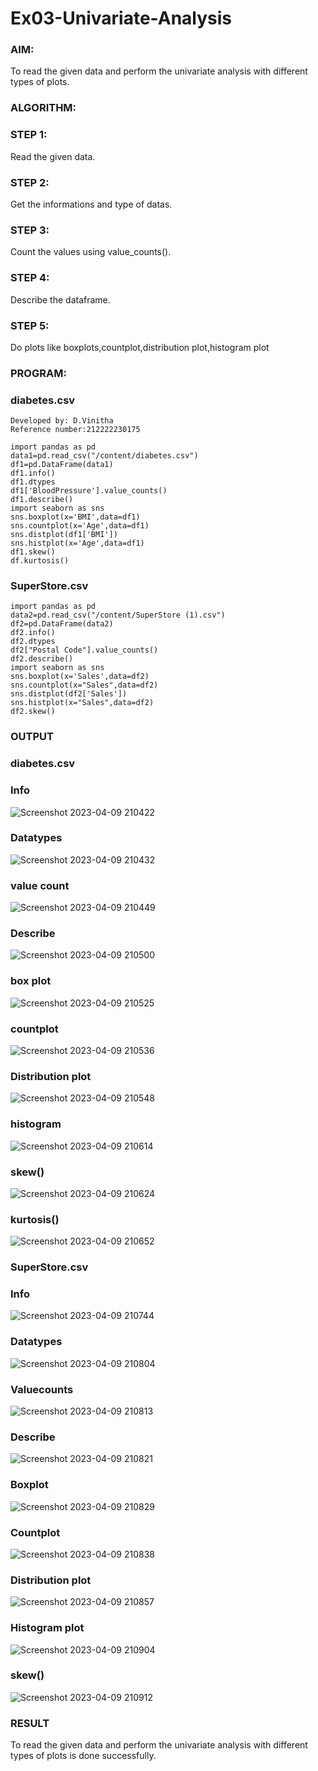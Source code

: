 # Ex03-Univariate-Analysis
### AIM:
To read the given data and perform the univariate analysis with different types of plots.

 ### ALGORITHM:
### STEP 1:
Read the given data.

### STEP 2:
Get the informations and type of datas.

### STEP 3:
Count the values using value_counts().

### STEP 4:
Describe the dataframe.

### STEP 5:
Do plots like boxplots,countplot,distribution plot,histogram plot

### PROGRAM:
### diabetes.csv
```
Developed by: D.Vinitha
Reference number:212222230175

import pandas as pd
data1=pd.read_csv("/content/diabetes.csv")
df1=pd.DataFrame(data1)
df1.info()
df1.dtypes
df1['BloodPressure'].value_counts()
df1.describe()
import seaborn as sns
sns.boxplot(x='BMI',data=df1)
sns.countplot(x='Age',data=df1)
sns.distplot(df1['BMI'])
sns.histplot(x='Age',data=df1)
df1.skew()
df.kurtosis()
```
### SuperStore.csv
```
import pandas as pd
data2=pd.read_csv("/content/SuperStore (1).csv")
df2=pd.DataFrame(data2)
df2.info()
df2.dtypes
df2["Postal Code"].value_counts()
df2.describe()
import seaborn as sns
sns.boxplot(x='Sales',data=df2)
sns.countplot(x="Sales",data=df2)
sns.distplot(df2['Sales'])
sns.histplot(x="Sales",data=df2)
df2.skew()
```
### OUTPUT
### diabetes.csv
### Info
![Screenshot 2023-04-09 210422](https://user-images.githubusercontent.com/121166004/230782382-ed8ce7dd-f5e5-4f4d-951f-512bc5c6b50d.png)

### Datatypes
![Screenshot 2023-04-09 210432](https://user-images.githubusercontent.com/121166004/230782404-2d29dda2-3312-4d63-ac7c-95305f356b68.png)

### value count
![Screenshot 2023-04-09 210449](https://user-images.githubusercontent.com/121166004/230782417-bf2a41f6-2d9a-4de4-8da0-c88e5d2cf746.png)

### Describe
![Screenshot 2023-04-09 210500](https://user-images.githubusercontent.com/121166004/230782478-69cbbec0-63a3-46fd-ae79-3f1631ec16b1.png)

### box plot
![Screenshot 2023-04-09 210525](https://user-images.githubusercontent.com/121166004/230782514-2ea74448-4749-47fa-9e55-bba366e3c641.png)

### countplot
![Screenshot 2023-04-09 210536](https://user-images.githubusercontent.com/121166004/230782541-5f72e6b6-262b-4b6c-9fe1-341039ab914e.png)

### Distribution plot

![Screenshot 2023-04-09 210548](https://user-images.githubusercontent.com/121166004/230782735-776232c8-968e-4764-827c-8380b65670b5.png)

### histogram

![Screenshot 2023-04-09 210614](https://user-images.githubusercontent.com/121166004/230782786-38750593-588f-4186-b1f7-82abf812dc49.png)

### skew()
![Screenshot 2023-04-09 210624](https://user-images.githubusercontent.com/121166004/230782834-24706676-b2da-4547-a235-43cd0c280a25.png)


### kurtosis()
![Screenshot 2023-04-09 210652](https://user-images.githubusercontent.com/121166004/230782853-16ca3929-433f-40cd-b0c3-70c1e3a87c02.png)


### SuperStore.csv
### Info
![Screenshot 2023-04-09 210744](https://user-images.githubusercontent.com/121166004/230782884-d7636dd0-b79e-42fc-b0eb-ec6d1f572611.png)

### Datatypes
![Screenshot 2023-04-09 210804](https://user-images.githubusercontent.com/121166004/230782935-d4e0afd2-cf90-4798-b9e8-908d9954293d.png)


### Valuecounts
![Screenshot 2023-04-09 210813](https://user-images.githubusercontent.com/121166004/230783030-44f9c2d6-376f-4b33-acad-cd51752f2e25.png)


### Describe
![Screenshot 2023-04-09 210821](https://user-images.githubusercontent.com/121166004/230783046-04c38c98-c484-417b-b722-4c475fe4d1de.png)


### Boxplot
![Screenshot 2023-04-09 210829](https://user-images.githubusercontent.com/121166004/230783074-06559e5e-1be3-457b-b2cb-fdc972722469.png)


### Countplot
![Screenshot 2023-04-09 210838](https://user-images.githubusercontent.com/121166004/230783097-071f5453-55ff-4cbe-9a51-4463c7dfa309.png)


### Distribution plot
![Screenshot 2023-04-09 210857](https://user-images.githubusercontent.com/121166004/230783119-aafe3fdd-52dd-4b60-80a4-a7fad1a1226f.png)


### Histogram plot
![Screenshot 2023-04-09 210904](https://user-images.githubusercontent.com/121166004/230783140-794cc086-b361-44a2-af00-93044c8c78be.png)


### skew()
![Screenshot 2023-04-09 210912](https://user-images.githubusercontent.com/121166004/230783165-628f657a-ced4-42eb-ba0a-656fbb784e05.png)


### RESULT
To read the given data and perform the univariate analysis with different types of plots is done successfully.
